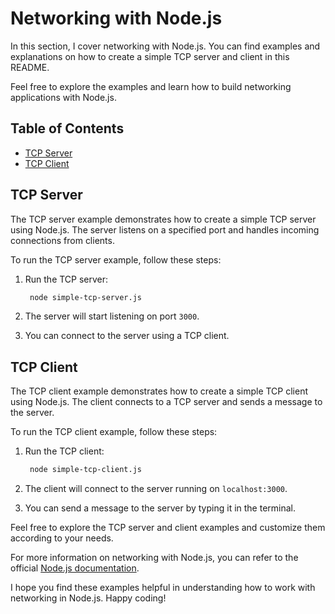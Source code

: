 # Networking with Node.js

In this section, I cover networking with Node.js. You can find examples and explanations on how to create a simple TCP server and client in this README.

Feel free to explore the examples and learn how to build networking applications with Node.js.

## Table of Contents

- [TCP Server](#tcp-server)
- [TCP Client](#tcp-client)

## TCP Server

The TCP server example demonstrates how to create a simple TCP server using Node.js. The server listens on a specified port and handles incoming connections from clients.

To run the TCP server example, follow these steps:

1. Run the TCP server:

   ```bash
    node simple-tcp-server.js
   ```

2. The server will start listening on port `3000`.

3. You can connect to the server using a TCP client.

## TCP Client

The TCP client example demonstrates how to create a simple TCP client using Node.js. The client connects to a TCP server and sends a message to the server.

To run the TCP client example, follow these steps:

1. Run the TCP client:

   ```bash
    node simple-tcp-client.js
   ```

2. The client will connect to the server running on `localhost:3000`.

3. You can send a message to the server by typing it in the terminal.

Feel free to explore the TCP server and client examples and customize them according to your needs.

For more information on networking with Node.js, you can refer to the official [Node.js documentation](https://nodejs.org/api/net.html).

I hope you find these examples helpful in understanding how to work with networking in Node.js. Happy coding!
